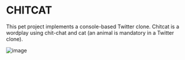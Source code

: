 # CHITCAT

This pet project implements a console-based Twitter clone. Chitcat is a wordplay using chit-chat and cat (an animal is mandatory in a Twitter clone).

![image](http://seriouscat.com/serious_cat.jpg)